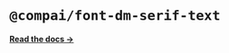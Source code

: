 # `@compai/font-dm-serif-text`

[**Read the docs &rarr;**](https://components.ai/docs/typefaces/dm-serif-text)
